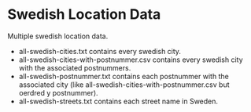 # Swedish Location Data
Multiple swedish location data.

- all-swedish-cities.txt contains every swedish city.
- all-swedish-cities-with-postnummer.csv contains every swedish city with the associated postnummers.
- all-swedish-postnummer.txt contains each postnummer with the associated city (like all-swedish-cities-with-postnummer.csv but oerdred y postnummer).
- all-swedish-streets.txt contains each street name in Sweden.
